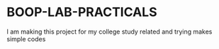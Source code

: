 # BOOP-LAB-PRACTICALS
I am making this project for my college study related and trying makes simple codes 
